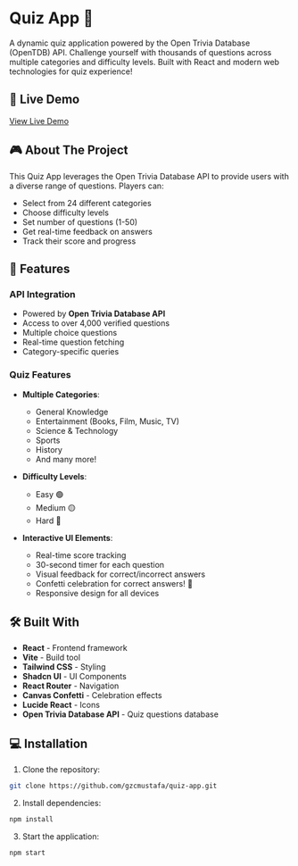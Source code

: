 # Quiz App 🎯

A dynamic quiz application powered by the Open Trivia Database (OpenTDB) API. Challenge yourself with thousands of questions across multiple categories and difficulty levels. Built with React and modern web technologies for quiz experience!

## 🚀 Live Demo

[View Live Demo](https://vrquizzapp.netlify.app/)

## 🎮 About The Project

This Quiz App leverages the Open Trivia Database API to provide users with a diverse range of questions. Players can:
- Select from 24 different categories
- Choose difficulty levels
- Set number of questions (1-50)
- Get real-time feedback on answers
- Track their score and progress

## 🌟 Features

### API Integration
- Powered by **Open Trivia Database API**
- Access to over 4,000 verified questions
- Multiple choice questions
- Real-time question fetching
- Category-specific queries

### Quiz Features
- **Multiple Categories**: 
  - General Knowledge
  - Entertainment (Books, Film, Music, TV)
  - Science & Technology
  - Sports
  - History
  - And many more!

- **Difficulty Levels**:
  - Easy 🟢
  - Medium 🟡
  - Hard 🔴

- **Interactive UI Elements**:
  - Real-time score tracking
  - 30-second timer for each question
  - Visual feedback for correct/incorrect answers
  - Confetti celebration for correct answers! 🎉
  - Responsive design for all devices

## 🛠️ Built With

- **React** - Frontend framework
- **Vite** - Build tool
- **Tailwind CSS** - Styling
- **Shadcn UI** - UI Components
- **React Router** - Navigation
- **Canvas Confetti** - Celebration effects
- **Lucide React** - Icons
- **Open Trivia Database API** - Quiz questions database


## 💻 Installation
1. Clone the repository:
```bash
git clone https://github.com/gzcmustafa/quiz-app.git
```

2. Install dependencies:
```bash
npm install
```

3. Start the application:
```bash
npm start

```
